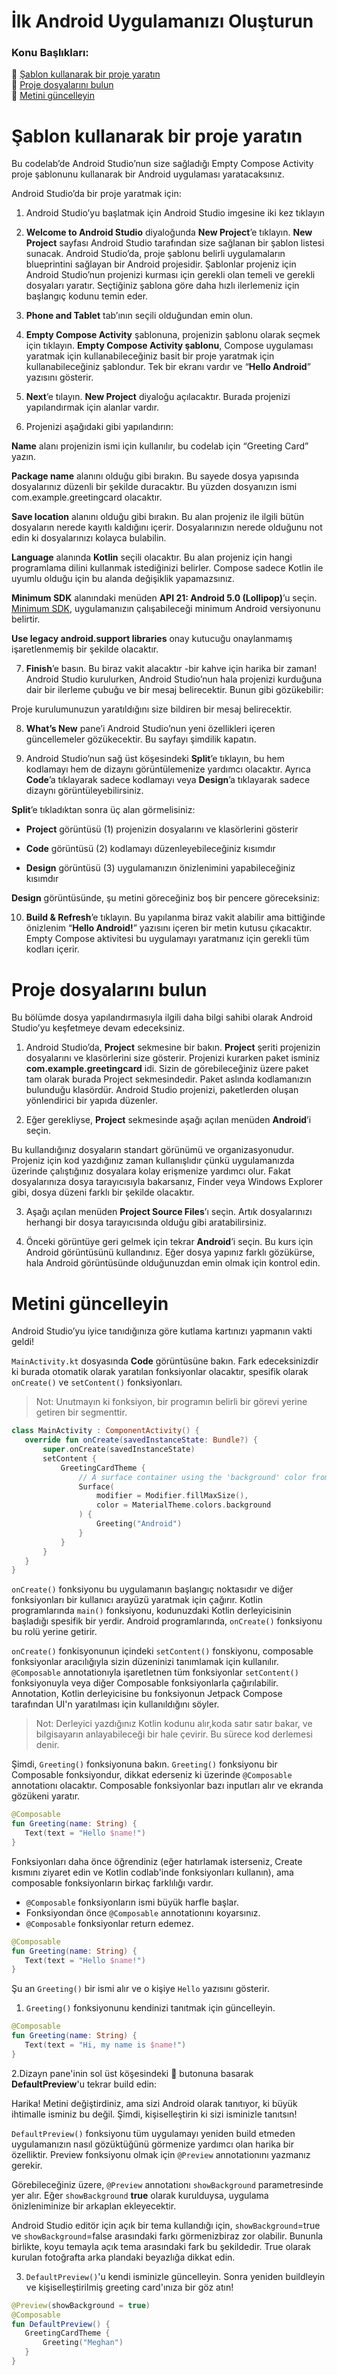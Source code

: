 #  İlk Android Uygulamanızı Oluşturun

### Konu Başlıkları:

📌  [Şablon kullanarak bir proje yaratın](#1) <br>
📌  [Proje dosyalarını bulun](#2) <br>
📌  [Metini güncelleyin](#3) <br>



# <a name="1"></a>Şablon kullanarak bir proje yaratın


Bu codelab’de Android Studio’nun size sağladığı Empty Compose Activity proje şablonunu kullanarak bir Android uygulaması yaratacaksınız.

Android Studio’da bir proje yaratmak için:

1.  Android Studio’yu başlatmak için Android Studio imgesine iki kez tıklayın
    
2.  **Welcome to Android Studio** diyaloğunda **New Project**’e tıklayın. **New Project** sayfası Android Studio tarafından size sağlanan bir şablon listesi sunacak. Android Studio’da, proje şablonu belirli uygulamaların blueprintini sağlayan bir Android projesidir. Şablonlar projeniz için Android Studio’nun projenizi kurması için gerekli olan temeli ve gerekli dosyaları yaratır. Seçtiğiniz şablona göre daha hızlı ilerlemeniz için başlangıç kodunu temin eder.
    
3.  **Phone and Tablet** tab’ının seçili olduğundan emin olun.
    
4.  **Empty Compose Activity** şablonuna, projenizin şablonu olarak seçmek için tıklayın. **Empty Compose Activity şablonu**, Compose uygulaması yaratmak için kullanabileceğiniz basit bir proje yaratmak için kullanabileceğiniz şablondur. Tek bir ekranı vardır ve “**Hello Android**” yazısını gösterir.
    
5.  **Next**’e tılayın. **New Project** diyaloğu açılacaktır. Burada projenizi yapılandırmak için alanlar vardır.
    
6.  Projenizi aşağıdaki gibi yapılandırın:
    

**Name** alanı projenizin ismi için kullanılır, bu codelab için “Greeting Card” yazın.

**Package name** alanını olduğu gibi bırakın. Bu sayede dosya yapısında dosyalarınız düzenli bir şekilde duracaktır. Bu yüzden dosyanızın ismi com.example.greetingcard olacaktır.

**Save location** alanını olduğu gibi bırakın. Bu alan projeniz ile ilgili bütün dosyaların nerede kayıtlı kaldığını içerir. Dosyalarınızın nerede olduğunu not edin ki dosyalarınızı kolayca bulabilin.

**Language** alanında **Kotlin** seçili olacaktır. Bu alan projeniz için hangi programlama dilini kullanmak istediğinizi belirler. Compose sadece Kotlin ile uyumlu olduğu için bu alanda değişiklik yapamazsınız.

**Minimum SDK** alanındaki menüden **API 21: Android 5.0 (Lollipop)**’u seçin. [Minimum SDK](https://developer.android.com/guide/topics/manifest/uses-sdk-element), uygulamanızın çalışabileceği minimum Android versiyonunu belirtir.

**Use legacy android.support libraries** onay kutucuğu onaylanmamış işaretlenmemiş bir şekilde olacaktır.

7.  **Finish**’e basın. Bu biraz vakit alacaktır -bir kahve için harika bir zaman! Android Studio kurulurken, Android Studio’nun hala projenizi kurduğuna dair bir ilerleme çubuğu ve bir mesaj belirecektir. Bunun gibi gözükebilir:
    

Proje kurulumunuzun yaratıldığını size bildiren bir mesaj belirecektir.

8.  **What’s New** pane’i Android Studio’nun yeni özellikleri içeren güncellemeler gözükecektir. Bu sayfayı şimdilik kapatın.
    
9.  Android Studio’nun sağ üst köşesindeki **Split**’e tıklayın, bu hem kodlamayı hem de dizaynı görüntülemenize yardımcı olacaktır. Ayrıca **Code**’a tıklayarak sadece kodlamayı veya **Design**’a tıklayarak sadece dizaynı görüntüleyebilirsiniz.
    

**Split**’e tıkladıktan sonra üç alan görmelisiniz:

-   **Project** görüntüsü (1) projenizin dosyalarını ve klasörlerini gösterir
    
-   **Code** görüntüsü (2) kodlamayı düzenleyebileceğiniz kısımdır
    
-   **Design** görüntüsü (3) uygulamanızın önizlenimini yapabileceğiniz kısımdır
    

**Design** görüntüsünde, şu metini göreceğiniz boş bir pencere göreceksiniz:

10.  **Build & Refresh**’e tıklayın. Bu yapılanma biraz vakit alabilir ama bittiğinde önizlenim “**Hello Android!**” yazısını içeren bir metin kutusu çıkacaktır. Empty Compose aktivitesi bu uygulamayı yaratmanız için gerekli tüm kodları içerir.


# <a name="2"></a>Proje dosyalarını bulun


Bu bölümde dosya yapılandırmasıyla ilgili daha bilgi sahibi olarak Android Studio’yu keşfetmeye devam edeceksiniz.

1.  Android Studio’da, **Project** sekmesine bir bakın. **Project** şeriti projenizin dosyalarını ve klasörlerini size gösterir. Projenizi kurarken paket isminiz **com.example.greetingcard** idi. Sizin de görebileceğiniz üzere paket tam olarak burada Project sekmesindedir. Paket aslında kodlamanızın bulunduğu klasördür. Android Studio projenizi, paketlerden oluşan yönlendirici bir yapıda düzenler.
    
2.  Eğer gerekliyse, **Project** sekmesinde aşağı açılan menüden **Android**’i seçin.
    

  

Bu kullandığınız dosyaların standart görünümü ve organizasyonudur. Projeniz için kod yazdığınız zaman kullanışlıdır çünkü uygulamanızda üzerinde çalıştığınız dosyalara kolay erişmenize yardımcı olur. Fakat dosyalarınıza dosya tarayıcısıyla bakarsanız, Finder veya Windows Explorer gibi, dosya düzeni farklı bir şekilde olacaktır.

3.  Aşağı açılan menüden **Project Source Files**’ı seçin. Artık dosyalarınızı herhangi bir dosya tarayıcısında olduğu gibi aratabilirsiniz.
    
4.  Önceki görüntüye geri gelmek için tekrar **Android**’i seçin. Bu kurs için Android görüntüsünü kullandınız. Eğer dosya yapınız farklı gözükürse, hala Android görüntüsünde olduğunuzdan emin olmak için kontrol edin.
    


# <a name="3"></a>Metini güncelleyin


Android Studio’yu iyice tanıdığınıza göre kutlama kartınızı yapmanın vakti geldi!

  

`MainActivity.kt` dosyasında **Code** görüntüsüne bakın. Fark edeceksinizdir ki burada otomatik olarak yaratılan fonksiyonlar olacaktır, spesifik olarak `onCreate()` ve `setContent()` fonksiyonları.

  

> Not: Unutmayın ki fonksiyon, bir programın belirli bir görevi yerine getiren bir segmenttir.


```kotlin
class MainActivity : ComponentActivity() {
   override fun onCreate(savedInstanceState: Bundle?) {
       super.onCreate(savedInstanceState)
       setContent {
           GreetingCardTheme {
               // A surface container using the 'background' color from the theme
               Surface(
                   modifier = Modifier.fillMaxSize(),
                   color = MaterialTheme.colors.background
               ) {
                   Greeting("Android")
               }
           }
       }
   }
}
```

`onCreate()` fonksiyonu bu uygulamanın başlangıç noktasıdır ve diğer fonksiyonları bir kullanıcı arayüzü yaratmak için çağırır. Kotlin programlarında `main()` fonksiyonu, kodunuzdaki Kotlin derleyicisinin başladığı spesifik bir yerdir. Android programlarında, `onCreate()` fonksiyonu bu rolü yerine getirir.

`onCreate()` fonkisyonunun içindeki `setContent()` fonskiyonu, composable fonksiyonlar aracılığıyla sizin düzeninizi tanımlamak için kullanılır. `@Composable` annotationıyla işaretletnen tüm fonksiyonlar `setContent()` fonksiyonuyla veya diğer Composable fonksiyonlarla çağırılabilir. Annotation, Kotlin derleyicisine bu fonksiyonun Jetpack Compose tarafından UI'n yaratılması için kullanıldığını söyler.

> Not: Derleyici yazdığınız Kotlin kodunu alır,koda satır satır bakar, ve bilgisayarın anlayabileceği bir hale çevirir. Bu sürece kod derlemesi denir.

Şimdi, `Greeting()` fonksiyonuna bakın. `Greeting()` fonksiyonu bir Composable fonksiyondur, dikkat ederseniz ki üzerinde `@Composable` annotationı olacaktır. Composable fonksiyonlar bazı inputları alır ve ekranda gözükeni yaratır.

```kotlin
@Composable
fun Greeting(name: String) {
   Text(text = "Hello $name!")
}
```
Fonksiyonları daha önce öğrendiniz (eğer hatırlamak isterseniz, Create kısmını ziyaret edin ve Kotlin codlab'inde fonksiyonları kullanın), ama composable fonksiyonların birkaç farklılığı vardır.
- `@Composable` fonksiyonların ismi büyük harfle başlar.
- Fonksiyondan önce `@Composable` annotationını koyarsınız.
- `@Composable` fonksiyonlar return edemez.

```kotlin
@Composable
fun Greeting(name: String) {
   Text(text = "Hello $name!")
}
```

Şu an `Greeting()` bir ismi alır ve o kişiye `Hello` yazısını gösterir.
1. `Greeting()` fonksiyonunu kendinizi tanıtmak için güncelleyin.

```kotlin
@Composable
fun Greeting(name: String) {
   Text(text = "Hi, my name is $name!")
}
```

2.Dizayn pane'inin sol üst köşesindeki 🔁 butonuna basarak **DefaultPreview**'u tekrar build edin:

Harika! Metini değiştirdiniz, ama sizi Android olarak tanıtıyor, ki büyük ihtimalle isminiz bu değil. Şimdi, kişiselleştirin ki sizi isminizle tanıtsın!

`DefaultPreview()` fonksiyonu tüm uygulamayı yeniden build etmeden uygulamanızın nasıl gözüktüğünü görmenize yardımcı olan harika bir özelliktir. Preview fonksiyonu olmak için `@Preview` annotationını yazmanız gerekir.

Görebileceğiniz üzere, `@Preview` annotationı `showBackground` parametresinde yer alır. Eğer `showBackground` **true** olarak kurulduysa, uygulama önizleniminize bir arkaplan ekleyecektir.

Android Studio editör için açık bir tema kullandığı için, `showBackground`=true ve `showBackground`=false arasındaki farkı görmenizbiraz zor olabilir. Bununla birlikte, koyu temayla açık tema arasındaki fark bu şekildedir. True olarak kurulan fotoğrafta arka plandaki beyazlığa dikkat edin.

3. `DefaultPreview()`'u kendi isminizle güncelleyin. Sonra yeniden buildleyin ve kişiselleştirilmiş greeting card'ınıza bir göz atın!

```kotlin
@Preview(showBackground = true)
@Composable
fun DefaultPreview() {
   GreetingCardTheme {
       Greeting("Meghan")
   }
}
```
